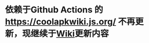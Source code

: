 # 依赖于Github Actions 的 https://coolapkwiki.js.org/ 不再更新，现继续于[Wiki](https://github.com/Coolapk-Fan/wiki/wiki)更新内容
